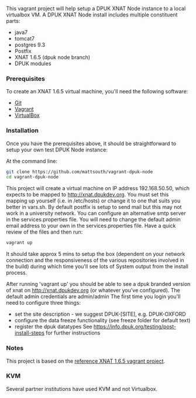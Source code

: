 This vagrant project will help setup a DPUK XNAT Node instance to a local
virtualbox VM.  A DPUK XNAT Node install includes multiple constituent parts:

* java7
* tomcat7
* postgres 9.3
* Postfix
* XNAT 1.6.5 (dpuk node branch)
* DPUK modules

### Prerequisites

To create an XNAT 1.6.5 virtual machine, you'll need the following software:

* [Git](https://git-scm.com)
* [Vagrant](https://www.vagrantup.com)
* [VirtualBox](https://www.virtualbox.org)

### Installation

Once you have the prerequisites above, it should be straightforward to setup your own test DPUK Node instance:

At the command line:

```bash
git clone https://github.com/mattsouth/vagrant-dpuk-node
cd vagrant-dpuk-node
```

This project will create a virtual machine on IP address 192.168.50.50, which expects to be mapped to http://xnat.dpukdev.org. You must set this mapping up yourself (i.e. in /etc/hosts) or change it to one
that suits you better in vars.sh.  By default postfix is setup to send mail but this may not work in a
university network.  You can configure an alternative smtp server in the services.properties file.
You will need to change the default admin email address to your own in the services.properties file.
Have a quick review of the files and then run:

```bash
vagrant up
```
It should take approx 5 mins to setup the box (dependent on your network connection and the responsiveness of the various repositories involved in the build) during which time you'll see lots of System output from the install process.

After running 'vagrant up' you should be able to see a dpuk branded version of
xnat on http://xnat.dpukdev.org (or whatever you've configured).  The default admin credentials are admin/admin
The first time you login you'll need to configure three things:
 * set the site description - we suggest DPUK-[SITE], e.g. DPUK-OXFORD
 * configure the data freeze functionality (see freeze folder for default text)
 * register the dpuk datatypes
See https://info.dpuk.org/testing/post-install-steps for further instructions

### Notes

This project is based on the [reference XNAT 1.6.5 vagrant project](https://bitbucket.org/nrg/xnat_vagrant_1_6dev).

### KVM

Several partner institutions have used KVM and not Virtualbox.
